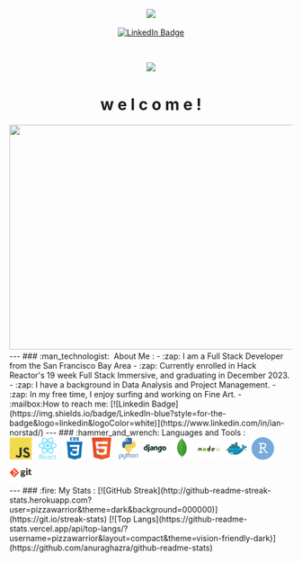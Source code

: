 
<!---
<div id="header" align="center">
  <img src="https://media.giphy.com/media/v1.Y2lkPTc5MGI3NjExaTh1MWJ3Y2FwZGpmMjNrZzNjaHZsdGN4MGtybW1wenZkcGNiamg5ZCZlcD12MV9pbnRlcm5hbF9naWZfYnlfaWQmY3Q9Zw/l0HlNaQ6gWfllcjDO/giphy.gif" width="100"/>
</div>
---!>

<p align="center">
  <img src="https://media.giphy.com/media/C299iw7dL1YF7oni9e/giphy.gif" width="100"/>
</p>

<p align="center">
  <a href="https://www.linkedin.com/in/ian-norstad/">
    <img src="https://img.shields.io/badge/LinkedIn-blue?style=for-the-badge&logo=linkedin&logoColor=white" alt="LinkedIn Badge"/>
  </a>
</p>


<p align="center">
<img src="https://komarev.com/ghpvc/?username=pizzawarrior&style=flat-square&color=blue" alt=""/>
<p>

<div align='center'>
<img src="https://media.giphy.com/media/v1.Y2lkPTc5MGI3NjExbG16OHV2dnJxZnRlaGU0OTZ2a3VlZHpibnl1YjcycW00dzRwZmRvZyZlcD12MV9pbnRlcm5hbF9naWZfYnlfaWQmY3Q9cw/hvRJCLFzcasrR4ia7z/giphy.gif" width="30px"/>
<h1>w e l c o m e !</h1>
</div>

<div align="center">
  <img src="https://media.giphy.com/media/2ikwIgNrmPZICNmRyX/giphy.gif" width="600" height="400"/>
</div>

---

### :man_technologist: &nbsp;About Me :
- :zap: I am a Full Stack Developer from the San Francisco Bay Area

- :zap: Currently enrolled in Hack Reactor's 19 week Full Stack Immersive, and graduating in December 2023.

- :zap: I have a background in Data Analysis and Project Management.

- :zap: In my free time, I enjoy surfing and working on Fine Art.

- :mailbox:How to reach me: [![Linkedin Badge](https://img.shields.io/badge/LinkedIn-blue?style=for-the-badge&logo=linkedin&logoColor=white)](https://www.linkedin.com/in/ian-norstad/)

---

### :hammer_and_wrench: Languages and Tools :
<div>
  <img src="https://github.com/devicons/devicon/blob/master/icons/javascript/javascript-original.svg" title="JavaScript" alt="JavaScript" width="40" height="40"/>&nbsp;
  <img src="https://github.com/devicons/devicon/blob/master/icons/react/react-original-wordmark.svg" title="React" alt="React" width="40" height="40"/>&nbsp;
  <img src="https://github.com/devicons/devicon/blob/master/icons/css3/css3-plain-wordmark.svg"  title="CSS3" alt="CSS" width="40" height="40"/>&nbsp;
  <img src="https://github.com/devicons/devicon/blob/master/icons/html5/html5-original.svg" title="HTML5" alt="HTML" width="40" height="40"/>&nbsp;
  <img src="https://github.com/devicons/devicon/blob/master/icons/python/python-original-wordmark.svg" title="Python" alt="Python" width="40" height="40"/>&nbsp;
  <img src="https://github.com/devicons/devicon/blob/master/icons/django/django-plain-wordmark.svg" title="Django" alt="Django" width="40" height="40"/>&nbsp;
  <img src="https://github.com/devicons/devicon/blob/master/icons/mongodb/mongodb-original.svg" title="MongoDB" alt="MongoDB" width="40" height="40"/>&nbsp;
  <img src="https://github.com/devicons/devicon/blob/master/icons/nodejs/nodejs-original-wordmark.svg" title="NodeJS" alt="NodeJS" width="40" height="40"/>&nbsp;
  <img src="https://github.com/devicons/devicon/blob/master/icons/docker/docker-original.svg" title="Docker" alt="Docker" width="40" height="40"/>&nbsp;
  <img src="https://github.com/devicons/devicon/blob/master/icons/rstudio/rstudio-original.svg" title="RStudio" alt="RStudio" width="40" height="40"/>&nbsp;
  <img src="https://github.com/devicons/devicon/blob/master/icons/git/git-original-wordmark.svg" title="Git" **alt="Git" width="40" height="40"/>
</div>

---

### :fire: My Stats :
[![GitHub Streak](http://github-readme-streak-stats.herokuapp.com?user=pizzawarrior&theme=dark&background=000000)](https://git.io/streak-stats)

[![Top Langs](https://github-readme-stats.vercel.app/api/top-langs/?username=pizzawarrior&layout=compact&theme=vision-friendly-dark)](https://github.com/anuraghazra/github-readme-stats)


